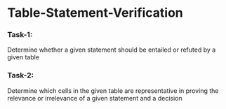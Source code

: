 # Table-Statement-Verification

### Task-1:
Determine whether a given statement should be entailed or refuted by a given table

### Task-2:
Determine which cells in the given table are representative in proving the relevance or irrelevance of a given statement and a decision
